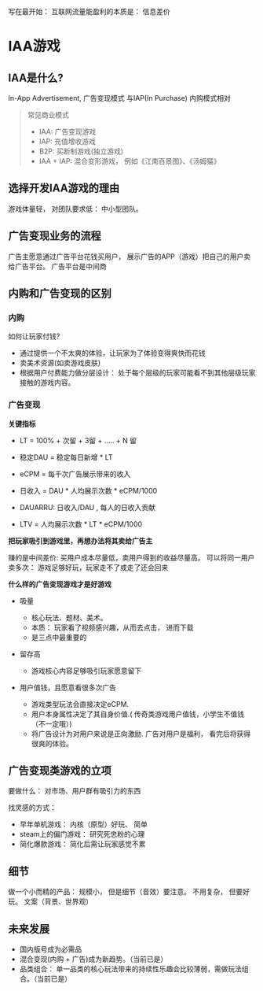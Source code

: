 <!--
 * @Author: your name
 * @Date: 2022-03-29 15:51:03
 * @LastEditTime: 2022-03-29 21:04:51
 * @LastEditors: Please set LastEditors
 * @Description: 打开koroFileHeader查看配置 进行设置: https://github.com/OBKoro1/koro1FileHeader/wiki/%E9%85%8D%E7%BD%AE
 * @FilePath: /growth-hacker/docs/互联网广告: IAA游戏.md
-->

写在最开始： 互联网流量能盈利的本质是： 信息差价

# IAA游戏

## IAA是什么?

In-App Advertisement, 广告变现模式
与IAP(In Purchase) 内购模式相对

> 常见商业模式
> - IAA: 广告变现游戏
> - IAP: 充值增收游戏
>-  B2P: 买断制游戏(独立游戏)
> - IAA + IAP: 混合变形游戏， 例如《江南百景图》、《汤姆猫》

## 选择开发IAA游戏的理由

游戏体量轻， 对团队要求低： 中小型团队。

## 广告变现业务的流程
广告主愿意通过广告平台花钱买用户， 展示广告的APP（游戏）把自己的用户卖给广告平台。 广告平台是中间商

## 内购和广告变现的区别
### **内购**
如何让玩家付钱?

- 通过提供一个不太爽的体验，让玩家为了体验变得爽快而花钱
- 卖美术资源(如卖游戏皮肤)
- 根据用户付费能力做分层设计： 处于每个层级的玩家可能看不到其他层级玩家接触的游戏内容。


### **广告变现**
<b>关键指标</b>
- LT = 100% + 次留 + 3留 + ..... + N 留

- 稳定DAU =  稳定每日新增 * LT

- eCPM = 每千次广告展示带来的收入

- 日收入 = DAU * 人均展示次数 * eCPM/1000

- DAUARRU: 日收入/DAU , 每人的日收入贡献
- LTV = 人均展示次数 * LT * eCPM/1000


<b>把玩家吸引到游戏里，再想办法将其卖给广告主</b>

赚的是中间差价: 买用户成本尽量低，卖用户得到的收益尽量高。
可以将同一用户卖多次： 游戏足够好玩，玩家走不了或走了还会回来

<b>什么样的广告变现游戏才是好游戏</b>

- 吸量
  - 核心玩法、题材、美术。
  - 本质： 玩家看了视频感兴趣，从而去点击， 进而下载
  - 是三点中最重要的


- 留存高
  - 游戏核心内容足够吸引玩家愿意留下

- 用户值钱，且愿意看很多次广告
  - 游戏类型玩法会直接决定eCPM.
  - 用户本身属性决定了其自身价值.( 传奇类游戏用户值钱，小学生不值钱（不一定哦）)
  - 将广告设计为对用户来说是正向激励. 广告对用户是福利， 看完后将获得很爽的体验。


## 广告变现类游戏的立项
要做什么： 对市场、用户群有吸引力的东西

找灵感的方式：
- 早年单机游戏： 内核（原型）好玩、 简单
- steam上的偏门游戏： 研究死忠粉的心理
- 简化爆款游戏： 简化后需让玩家感觉不累

## 细节

做一个小而精的产品： 规模小， 但是细节（音效）要注意。 不用复杂， 但要好玩。
文案（背景、世界观）

## 未来发展

- 国内版号成为必需品
- 混合变现(内购 + 广告)成为新趋势。（当前已是）
- 品类组合： 单一品类的核心玩法带来的持续性乐趣会比较薄弱，需做玩法组合。（当前已是）
  





